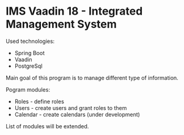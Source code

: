 # IMS Vaadin 18 - Integrated Management System

Used technologies:
- Spring Boot
- Vaadin
- PostgreSql

Main goal of this program is to manage different type of information. 

Pogram modules:
- Roles - define roles
- Users - create users and grant roles to them
- Calendar - create calendars (under development)

List of modules will be extended.
